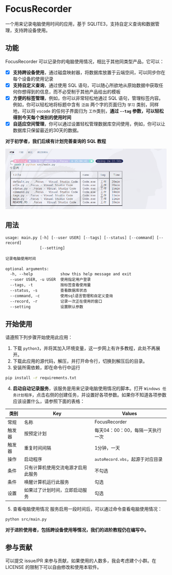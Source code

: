 # FocusRecorder

一个用来记录电脑使用时间的应用，基于 SQLITE3，支持自定义查询和数据管理，支持跨设备使用。

## 功能

FocusRecorder 可以记录你的电脑使用情况，相比于其他同类型产品，它可以：
- [x] **支持跨设备使用**，通过磁盘映射器，将数据库放置于云端空间，可以同步你在每个设备的使用记录
- [x] **支持自定义查询**，通过使用 SQL 语句，可以随心所欲地从原始数据中获取任何你想得到的信息，而不必受制于其他产品给出的模板
- [x] **方便的标签管理**，例如，你可以非常轻松地通过 SQL 语句，管理标签内容。例如，你可以轻松地将标题中含有 `泛函` 两个字的页面归为 `学习` 类别，同样地，可以将 `vscode` 的任何子界面归为 `工作`类别，**通过 `--tag` 参数，可以轻松得到今天每个类别的使用时间**
- [x] **自适应空间管理**，你可以通过设置轻松管理数据库空间使用，例如，你可以让数据库只保留最近的30天的数据。

**对于初学者，我们后续有计划完善查询的 SQL 教程**

![](img/01.png)

## 用法
```
usage: main.py [-h] [--user USER] [--tags] [--status] [--command] [--record]
               [--setting]

记录电脑使用时间

optional arguments:
  -h, --help            show this help message and exit
  --user USER, -u USER  使用指定用户登录
  --tags, -t            按标签查看使用量
  --status, -s          查看数据库状态
  --command, -c         使用sql语言管理和自定义查询
  --record, -r          记录一次正在使用的窗口
  --setting             设置默认参数
```

## 开始使用
请遵照下列步骤开始使用此应用：
1. 下载 `python3`，并将其加入环境变量，这一步网上有许多教程，此处不再展开。
2. 下载此应用的源代码，解压，并打开命令行，切换到解压后的目录。
3. 安装所需依赖，即在命令行中运行
```bash
pip install -r requirements.txt
```
4. **启动自动记录服务**，该服务是用来记录电脑使用情况的脚本。打开 `Windows 任务计划程序`，点击右侧的创建任务，并设置好各项参数。如果你不知道各项参数应该设置什么，请参照下面的表格：

|类别|Key|Values|
|-|-|-|
|常规|名称|FocusRecorder|
|触发器|按预定计划|每天04：00：00，每隔一天执行一次|
|触发器|重复时间间隔|1分钟，一天|
|操作|启动程序|`autoRecord.vbs`，起源于对应目录|
|条件|只有计算机使用交流电源才启用此服务|不勾选|
|条件|唤醒计算机运行此服务|勾选|
|设置|如果过了计划时间，立即启动服务|勾选|

5. 查看电脑使用情况
服务启用一段时间后，可以通过命令查看电脑使用情况：
```bash
python src/main.py
```

**对于进阶使用者，包括跨设备使用等情况，我们的进阶教程仍在编写中。**

## 参与贡献
可以提交 issue/PR 来参与贡献，如果使用的人数多，我会考虑建个小群。在 LICENSE 的限制下可以自由修改和使用本软件。